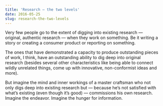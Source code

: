 ```yaml
---
title: 'Research — the two levels'
date: 2016-05-25
slug: research-the-two-levels
---
```

Very few people go to the extent of digging into existing research — original, authentic research — when they work on something. Be it writing a story or creating a consumer product or reporting on something.

The ones that have demonstrated a capacity to produce outstanding pieces of work, I think, have an outstanding ability to dig deep into original research (besides several other characteristics like being able to connect wildly unrelated things, come up with innovative, non-conformist ideas and more).

But imagine the mind and inner workings of a master craftsman who not only digs deep into existing research but — because he’s not satisfied with what’s existing (even though it’s good) — commissions his own research. Imagine the endeavor. Imagine the hunger for information.